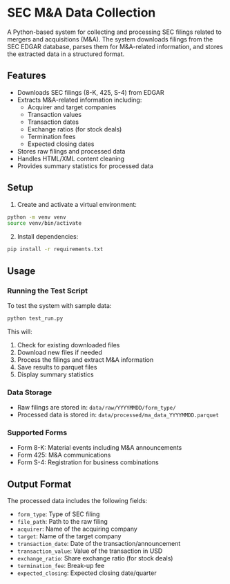# SEC M&A Data Collection

A Python-based system for collecting and processing SEC filings related to mergers and acquisitions (M&A). The system downloads filings from the SEC EDGAR database, parses them for M&A-related information, and stores the extracted data in a structured format.

## Features

- Downloads SEC filings (8-K, 425, S-4) from EDGAR
- Extracts M&A-related information including:
  - Acquirer and target companies
  - Transaction values
  - Transaction dates
  - Exchange ratios (for stock deals)
  - Termination fees
  - Expected closing dates
- Stores raw filings and processed data
- Handles HTML/XML content cleaning
- Provides summary statistics for processed data


## Setup

1. Create and activate a virtual environment:
```bash
python -m venv venv
source venv/bin/activate
```

2. Install dependencies:
```bash
pip install -r requirements.txt
```

## Usage

### Running the Test Script

To test the system with sample data:
```bash
python test_run.py
```

This will:
1. Check for existing downloaded files
2. Download new files if needed
3. Process the filings and extract M&A information
4. Save results to parquet files
5. Display summary statistics

### Data Storage

- Raw filings are stored in: `data/raw/YYYYMMDD/form_type/`
- Processed data is stored in: `data/processed/ma_data_YYYYMMDD.parquet`

### Supported Forms

- Form 8-K: Material events including M&A announcements
- Form 425: M&A communications
- Form S-4: Registration for business combinations

## Output Format

The processed data includes the following fields:
- `form_type`: Type of SEC filing
- `file_path`: Path to the raw filing
- `acquirer`: Name of the acquiring company
- `target`: Name of the target company
- `transaction_date`: Date of the transaction/announcement
- `transaction_value`: Value of the transaction in USD
- `exchange_ratio`: Share exchange ratio (for stock deals)
- `termination_fee`: Break-up fee
- `expected_closing`: Expected closing date/quarter
